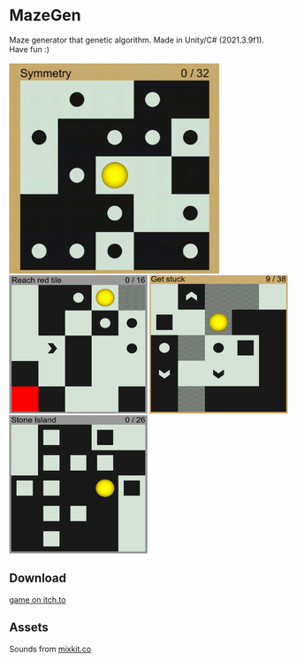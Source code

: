 <h1>MazeGen</h1>
Maze generator that genetic algorithm. Made in Unity/C# (2021.3.9f1). 
<br>
Have fun :)
<br>
<br>

<div class="inline-block">
 <img src="screenshots/mazegen.gif"   alt="visual animation of game" width="380" height="380">
 <br>
 <img src="screenshots/MazeGen_0.png" alt="screenshot of game" width="250" height="250"> 
 <img src="screenshots/MazeGen_3.png" alt="screenshot of game" width="250" height="250"> 
 <img src="screenshots/MazeGen_2.png" alt="screenshot of game" width="250" height="250"> 
<div>


<h2> Download</h2>
<a href="https://olijo.itch.io/mazegen">game on itch.to</a>

<h2> Assets</h2>
Sounds from <a href="https://mixkit.co">mixkit.co</a>